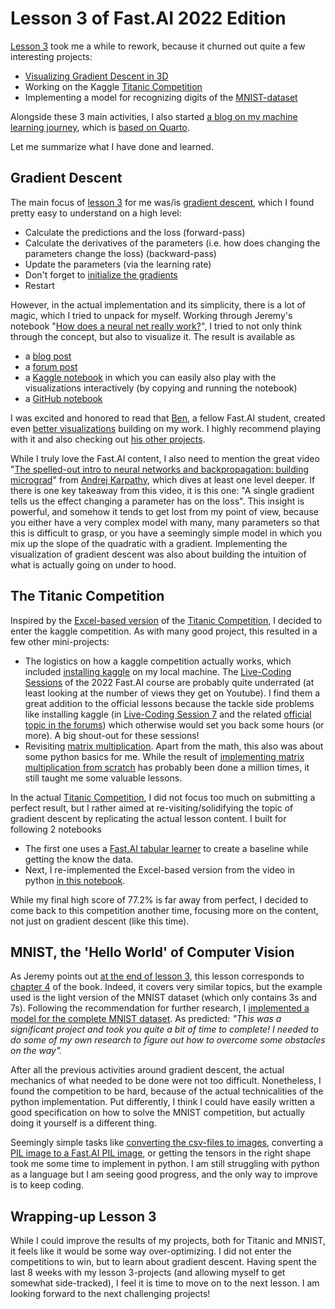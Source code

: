 # Lesson 3 of Fast.AI 2022 Edition

[Lesson 3](https://www.youtube.com/watch?v=hBBOjCiFcuo) took me a while to rework, because it churned out quite a few interesting projects:

* [Visualizing Gradient Descent in 3D](https://chrwittm.github.io/posts/2022-10-13-visualizing-gradient-descent-in-3d/)
* Working on the Kaggle [Titanic Competition](https://chrwittm.github.io/posts/2022-11-05-kaggle-titanic/)
* Implementing a model for recognizing digits of the [MNIST-dataset](https://chrwittm.github.io/posts/2022-11-26-mnist/)

Alongside these 3 main activities, I also started [a blog on my machine learning journey](https://chrwittm.github.io/), which is [based on Quarto](https://chrwittm.github.io/posts/2022-10-21-how-i-created-this-blog/).

Let me summarize what I have done and learned.

## Gradient Descent

The main focus of [lesson 3](https://www.youtube.com/watch?v=hBBOjCiFcuo&t=1416s) for me was/is [gradient descent](https://en.wikipedia.org/wiki/Gradient_descent), which I found pretty easy to understand on a high level:

* Calculate the predictions and the loss (forward-pass)
* Calculate the derivatives of the parameters (i.e. how does changing the parameters change the loss) (backward-pass)
* Update the parameters (via the learning rate)
* Don't forget to [initialize the gradients](https://twitter.com/karpathy/status/1013244313327681536?lang=en)
* Restart

However, in the actual implementation and its simplicity, there is a lot of magic, which I tried to unpack for myself. Working through Jeremy's notebook "[How does a neural net really work?](https://www.kaggle.com/code/jhoward/how-does-a-neural-net-really-work/)", I tried to not only think through the concept, but also to visualize it. The result is available as

* a [blog post](https://chrwittm.github.io/posts/2022-10-13-visualizing-gradient-descent-in-3d/)
* a [forum post](https://forums.fast.ai/t/visualizing-gradient-descent-in-3d/101084)
* a [Kaggle notebook](https://www.kaggle.com/code/christianwittmann/visualizing-gradient-descent-in-3d) in which you can easily also play with the visualizations interactively (by copying and running the notebook)
* a [GitHub notebook](https://github.com/chrwittm/FastAI2022/blob/main/lesson03/visualizing-gradient-descent-in-3d.ipynb)

I was excited and honored to read that [Ben](https://forums.fast.ai/u/benkarr), a fellow Fast.AI student, created even [better visualizations](https://ben-karr.github.io/react-3d-gradients/) building on my work. I highly recommend playing with it and also checking out [his other projects](https://ben-karr.github.io/).

While I truly love the Fast.AI content, I also need to mention the great video "[The spelled-out intro to neural networks and backpropagation: building micrograd](https://www.youtube.com/watch?v=VMj-3S1tku0)" from [Andrej Karpathy](https://karpathy.ai/), which dives at least one level deeper. If there is one key takeaway from this video, it is this one: "A single gradient tells us the effect changing a parameter has on the loss". This insight is powerful, and somehow it tends to get lost from my point of view, because you either have a very complex model with many, many parameters so that this is difficult to grasp, or you have a seemingly simple model in which you mix up the slope of the quadratic with a gradient. Implementing the visualization of gradient descent was also about building the intuition of what is actually going on under to hood.

## The Titanic Competition

Inspired by the [Excel-based version](https://www.youtube.com/watch?v=hBBOjCiFcuo&list=PLfYUBJiXbdtSvpQjSnJJ_PmDQB_VyT5iU&index=3&t=3862s) of the [Titanic Competition](https://www.kaggle.com/c/titanic), I decided to enter the kaggle competition. As with many good project, this resulted in a few other mini-projects:

* The logistics on how a kaggle competition actually works, which included [installing kaggle](https://chrwittm.github.io/posts/2022-11-05-kaggle-titanic/#installing-kaggle) on my local machine. The [Live-Coding Sessions](https://forums.fast.ai/t/live-coding-aka-walk-thrus/96617) of the 2022 Fast.AI course are probably quite underrated (at least looking at the number of views they get on Youtube). I find them a great addition to the official lessons because the tackle side problems like installing kaggle (in [Live-Coding Session 7](https://youtu.be/cagqUrHMDJ0) and the related [official topic in the forums](https://forums.fast.ai/t/live-coding-7/96811)) which otherwise would set you back some hours (or more). A big shout-out for these sessions!
* Revisiting [matrix multiplication](https://chrwittm.github.io/posts/2022-10-28-matrix-multiplication/). Apart from the math, this also was about some python basics for me. While the result of [implementing matrix multiplication from scratch](https://chrwittm.github.io/posts/2022-10-28-matrix-multiplication/#exercise-implement-matrix-multiplication-with-tensors) has probably been done a million times, it still taught me some valuable lessons.

In the actual [Titanic Competition](https://chrwittm.github.io/posts/2022-11-05-kaggle-titanic/), I did not focus too much on submitting a perfect result, but I rather aimed at re-visiting/solidifying the topic of gradient descent by replicating the actual lesson content. I built for following 2 notebooks

* The first one uses a [Fast.AI tabular learner](https://github.com/chrwittm/FastAI2022/blob/main/lesson03/titanic/titanic1/titanic1.ipynb) to create a baseline while getting the know the data.
* Next, I re-implemented the Excel-based version from the video in python [in this notebook](https://github.com/chrwittm/FastAI2022/blob/main/lesson03/titanic/titanic3/titanic3.ipynb).

While my final high score of 77.2% is far away from perfect, I decided to come back to this competition another time, focusing more on the content, not just on gradient descent (like this time).

## MNIST, the 'Hello World' of Computer Vision

As Jeremy points out [at the end of lesson 3](https://youtu.be/hBBOjCiFcuo?t=4882), this lesson corresponds to [chapter 4](https://github.com/fastai/fastbook/blob/master/04_mnist_basics.ipynb) of the book. Indeed, it covers very similar topics, but the example used is the light version of the MNIST dataset (which only contains 3s and 7s). Following the recommendation for further research, I [implemented a model for the complete MNIST dataset](https://chrwittm.github.io/posts/2022-11-26-mnist/). As predicted: _"This was a significant project and took you quite a bit of time to complete! I needed to do some of my own research to figure out how to overcome some obstacles on the way"._

After all the previous activities around gradient descent, the actual mechanics of what needed to be done were not too difficult. Nonetheless, I found the competition to be hard, because of the actual technicalities of the python implementation. Put differently, I think I could have easily written a good specification on how to solve the MNIST competition, but actually doing it yourself is a different thing.

Seemingly simple tasks like [converting the csv-files to images](https://github.com/chrwittm/FastAI2022/blob/main/lesson03/mnist/mnist2-kaggle/mnist02-download-and-convert.ipynb), converting a [PIL image to a Fast.AI PIL image](https://github.com/chrwittm/FastAI2022/blob/main/lesson03/mnist/mnist2-kaggle/mnist04-predict-on-csv-file.ipynb), or getting the tensors in the right shape took me some time to implement in python. I am still struggling with python as a language but I am seeing good progress, and the only way to improve is to keep coding.

## Wrapping-up Lesson 3

While I could improve the results of my projects, both for Titanic and MNIST, it feels like it would be some way over-optimizing. I did not enter the competitions to win, but to learn about gradient descent. Having spent the last 8 weeks with my lesson 3-projects (and allowing myself to get somewhat side-tracked), I feel it is time to move on to the next lesson. I am looking forward to the next challenging projects!
